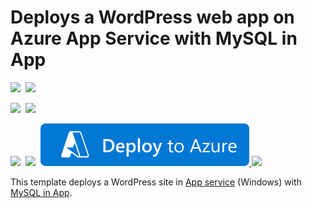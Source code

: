 # Deploys a WordPress web app on Azure App Service with MySQL in App 

<IMG SRC="https://azurequickstartsservice.blob.core.windows.net/badges/wordpress-app-service-mysql-inapp/PublicLastTestDate.svg" />&nbsp;
<IMG SRC="https://azurequickstartsservice.blob.core.windows.net/badges/wordpress-app-service-mysql-inapp/PublicDeployment.svg" />&nbsp;

<IMG SRC="https://azurequickstartsservice.blob.core.windows.net/badges/wordpress-app-service-mysql-inapp/FairfaxLastTestDate.svg" />&nbsp;
<IMG SRC="https://azurequickstartsservice.blob.core.windows.net/badges/wordpress-app-service-mysql-inapp/FairfaxDeployment.svg" />&nbsp;

<IMG SRC="https://azurequickstartsservice.blob.core.windows.net/badges/wordpress-app-service-mysql-inapp/BestPracticeResult.svg" />&nbsp;
<IMG SRC="https://azurequickstartsservice.blob.core.windows.net/badges/wordpress-app-service-mysql-inapp/CredScanResult.svg" />&nbsp;
<a href="https://portal.azure.com/#create/Microsoft.Template/uri/https%3A%2F%2Fraw.githubusercontent.com%2FAzure%2Fazure-quickstart-templates%2Fmaster%2Fwordpress-app-service-mysql-inapp%2Fazuredeploy.json" target="_blank">
  <img src="https://raw.githubusercontent.com/Azure/azure-quickstart-templates/master/1-CONTRIBUTION-GUIDE/images/deploytoazure.svg"/>
</a>
<a href="https://portal.azure.us/#create/Microsoft.Template/uri/https%3A%2F%2Fraw.githubusercontent.com%2FAzure%2Fazure-quickstart-templates%2Fmaster%2Fwordpress-app-service-mysql-inapp%2Fazuredeploy.json" target="_blank">
  <img src="http://azuredeploy.net/AzureGov.png"/>
</a>

This template deploys a WordPress site in [App service](https://docs.microsoft.com/azure/app-service/) (Windows) with [MySQL in App](https://blogs.msdn.microsoft.com/appserviceteam/2017/03/06/announcing-general-availability-for-mysql-in-app/).

